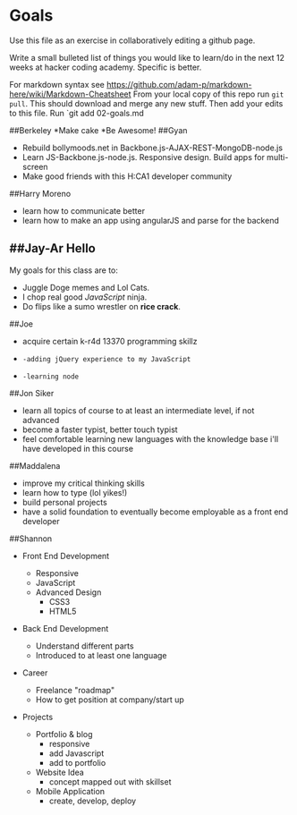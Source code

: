 # Goals
Use this file as an exercise in collaboratively editing a github page.

Write a small bulleted list of things you would like to learn/do in the next 12 weeks at hacker coding academy.
Specific is better.

For markdown syntax see https://github.com/adam-p/markdown-here/wiki/Markdown-Cheatsheet
From your local copy of this repo run `git pull`. This should download and merge any new stuff.
Then add your edits to this file. Run `git add 02-goals.md

##Berkeley
 *Make cake
 *Be Awesome!
##Gyan
* Rebuild bollymoods.net in Backbone.js-AJAX-REST-MongoDB-node.js
* Learn JS-Backbone.js-node.js. Responsive design. Build apps for multi-screen
* Make good friends with this H:CA1 developer community

##Harry Moreno
* learn how to communicate better
* learn how to make an app using angularJS and parse for the backend

##Jay-Ar
Hello
-----------

My goals for this class are to:

* Juggle Doge memes and Lol Cats.
* I chop real good *JavaScript* ninja.
* Do flips like a sumo wrestler on **rice crack**.

##Joe
* acquire certain k-r4d 13370 programming skillz
*     -adding jQuery experience to my JavaScript 
*     -learning node

##Jon Siker
* learn all topics of course to at least an intermediate level, if not advanced
* become a faster typist, better touch typist
* feel comfortable learning new languages with the knowledge base i'll have developed in this course

##Maddalena
* improve my critical thinking skills
* learn how to type (lol yikes!) 
* build personal projects
* have a solid foundation to eventually become employable as a front end developer



##Shannon 

* Front End Development
    * Responsive 
    * JavaScript
    * Advanced Design
        * CSS3
        * HTML5

* Back End Development
    * Understand different parts
    * Introduced to at least one language

* Career
    * Freelance "roadmap"
    * How to get position at company/start up

* Projects
    * Portfolio & blog 
        * responsive
        * add Javascript
        * add to portfolio
    * Website Idea
        * concept mapped out with skillset
    * Mobile Application
        * create, develop, deploy
